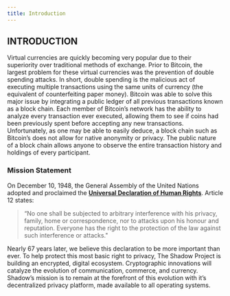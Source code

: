 ```yaml
---
title: Introduction
---
```


## INTRODUCTION

Virtual currencies are quickly becoming very popular due to their superiority over traditional methods of exchange. Prior to Bitcoin, the largest problem for these virtual currencies was the prevention of double spending attacks. In short, double spending is the malicious act of executing multiple transactions using the same units of currency (the equivalent of counterfeiting paper money). Bitcoin was able to solve this major issue by integrating a public ledger of all previous transactions known as a block chain. Each member of Bitcoin’s network has the ability to analyze every transaction ever executed, allowing them to see if coins had been previously spent before accepting any new transactions. Unfortunately, as one may be able to easily deduce, a block chain such as Bitcoin’s does not allow for native anonymity or privacy. The public nature of a block chain allows anyone to observe the entire transaction history and holdings of every participant.

### Mission Statement

On December 10, 1948, the General Assembly of the United Nations adopted and proclaimed the **[Universal Declaration of Human Rights](http://daccess-dds-ny.un.org/doc/RESOLUTION/GEN/NR0/043/88/IMG/NR004388.pdf)**. Article 12 states:

>“No one shall be subjected to arbitrary interference with his privacy, family, home or correspondence, nor to attacks upon his honour and reputation. Everyone has the right to the protection of the law against such interference or attacks."

Nearly 67 years later, we believe this declaration to be more important than ever. To help protect this most basic right to privacy, The Shadow Project is building an encrypted, digital ecosystem. Cryptographic innovations will catalyze the evolution of communication, commerce, and currency. Shadow’s mission is to remain at the forefront of this evolution with it’s decentralized privacy platform, made available to all operating systems.